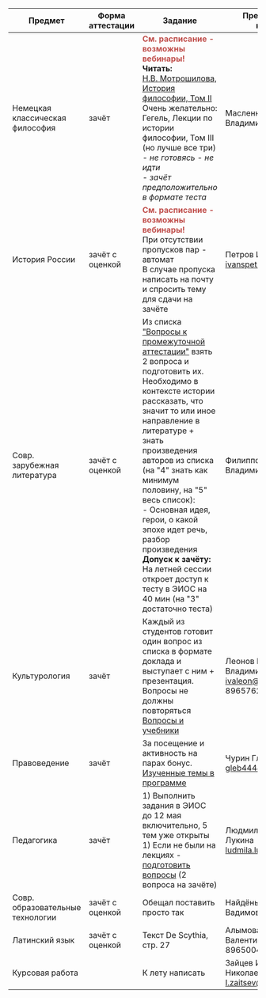 | Предмет | Форма аттестации | Задание | Преподаватель,<br>контакты |
| --- | --- | --- | --- |
| Немецкая классическая философия  | зачёт            | **<font color="#c0504d">См. расписание - возможны вебинары!</font><br>Читать:** <br> [Н.В. Мотрошилова, История философии, Том II](https://vk.com/wall-79876841_1905)<br> Очень желательно: <br> Гегель, Лекции по истории философии, Том III (но лучше все три) <br>*- не готовясь - не идти*<br>*- зачёт предположительно в формате теста* | Масленников Дмитрий Владимирович                                                         |
| История России                   | зачёт с оценкой  | **<font color="#c0504d">См. расписание - возможны вебинары!</font>**<br>При отсутствии пропусков пар - автомат<br>В случае пропуска написать на почту и спросить тему для сдачи на зачёте                                                                                                                                                                                                                                                                                                                         | Петров Иван Васильевич<br>[ivanspetrovs7@gmail.com](mailto:ivanspetrovs7@gmail.com)      |
| Совр. зарубежная литература      | зачёт с оценкой  | Из списка ["Вопросы к промежуточной аттестации"](https://disk.yandex.ru/i/sc0tq2w14yGkSA) взять 2 вопроса и подготовить их. Необходимо в контексте истории рассказать, что значит то или иное направление в литературе + знать произведения авторов из списка (на "4" знать как минимум половину, на "5" весь список): <br>- Основная идея, герои, о какой эпохе идет речь, разбор произведения <br> **Допуск к зачёту:** <br> На летней сессии откроет доступ к тесту в ЭИОС на 40 мин (на "3" достаточно теста) | Филиппова Юлия Владимировна|
| Культурология                    | зачёт            | Каждый из студентов готовит один вопрос из списка в формате доклада и выступает с ним + презентация. Вопросы не должны повторяться<br>[Вопросы и учебники](https://disk.yandex.ru/d/NAaw16Q19--OjA)                                                                                                                                                                                                                                                                                                               | Леонов Иван Владимирович  <br>[ivaleon@mail.ru](mailto:ivaleon@mail.ru)  <br>89657627994 |
| Правоведение                     | зачёт            | За посещение и активность на парах бонус.<br>[Изученные темы в программе]([https://rhga.ru/sveden/files/Pravovedenie(25).pdf](https://rhga.ru/sveden/files/Pravovedenie\(25\).pdf))                                                                                                                                                                                                                                                                                                                               | Чурин Глеб Юрьевич<br>gleb4444@rambler.ru                                                |
| Педагогика                       | зачёт            | 1) Выполнить задания в ЭИОС до 12 мая включительно, 5 тем уже открыты<br> 1) Если не были на лекциях - [подготовить вопросы](https://disk.yandex.ru/i/g7Ny5j9C6aMayg) (2 вопроса на зачёте)                                                                                                                                                                                                                                                                                                                       | Людмила Евгеньевна Лукина <br>ludmila.lukina@yandex.ru                                   |
| Совр. образовательные технологии | зачёт с оценкой  | Обещал поставить просто так                                                                                                                                                                                                                                                                                                                                                                                                                                                                                       | Найдёнышев Фёдор Вадимович                                                               |
| Латинский язык                   | зачёт с оценкой  | Текст De Scythia, стр. 27                                                                                                                                                                                                                                                                                                                                                                                                                                                                                         | Алымова Елена Валентиновна  <br>89650045212                                              |
| Курсовая работа                  |                  | К лету написать                                                                                                                                                                                                                                                                                                                                                                                                                                                                                                   | Зайцев Игорь Николаевич<br>[I.zaitsev@rhga.ru](mailto:I.zaitsev@rhga.ru)                 |
